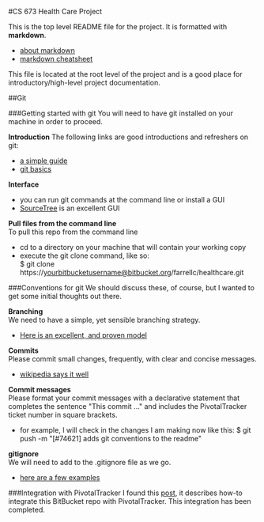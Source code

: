 
#CS 673 Health Care Project

This is the top level README file for the project. It is formatted with **markdown**.  

+ [about markdown](http://daringfireball.net/projects/markdown/)  
+ [markdown cheatsheet](https://github.com/adam-p/markdown-here/wiki/Markdown-Cheatsheet)

This file is located at the root level of the project and is a good place for introductory/high-level project documentation.

##Git

###Getting started with git
You will need to have git installed on your machine in order to proceed.

**Introduction**
The following links are good introductions and refreshers on git:

+ [a simple guide](http://rogerdudler.github.io/git-guide/) 
+ [git basics](https://www.atlassian.com/git/tutorial/git-basics)

**Interface**

+ you can run git commands at the command line or install a GUI
+ [SourceTree](http://www.sourcetreeapp.com/) is an excellent GUI

**Pull files from the command line**  
To pull this repo from the command line

+ cd to a directory on your machine that will contain your working copy
+ execute the git clone command, like so:  
$ git clone https://yourbitbucketusername@bitbucket.org/farrellc/healthcare.git

###Conventions for git
We should discuss these, of course, but I wanted to get some initial thoughts out there.

**Branching**  
We need to have a simple, yet sensible branching strategy. 

+ [Here is an excellent, and proven model](https://gist.github.com/jbenet/ee6c9ac48068889b0912)

**Commits**  
Please commit small changes, frequently, with clear and concise messages.

+ [wikipedia says it well](http://en.wikipedia.org/wiki/Atomic_commit#Atomic_Commit_Convention)

**Commit messages**  
Please format your commit messages with a declarative statement that completes the sentence "This commit ..." and includes the PivotalTracker ticket number in square brackets.

+ for example, I will check in the changes I am making now like this: $ git push -m "<span>[#74621]<span> adds git conventions to the readme"

**gitignore**  
We will need to add to the .gitignore file as we go.

+ [here are a few examples](http://www.sujee.net/tech/articles/gitignore/)

###Integration with PivotalTracker
I found this [post](http://www.42.mach7x.com/2013/07/22/integrating-bitbucket-with-pivotaltracker/), it describes how-to integrate this BitBucket repo with PivotalTracker.
This integration has been completed.